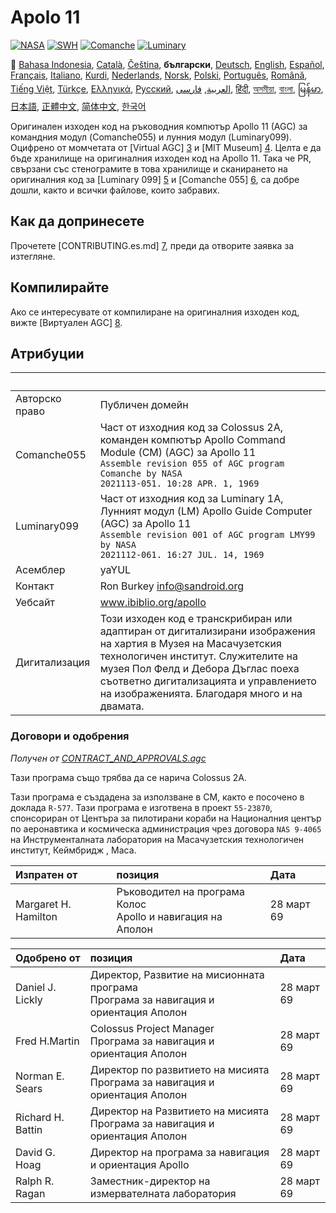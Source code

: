 # Apolo 11

[![NASA][1]][2]
[![SWH]][SWH_URL]
[![Comanche]][ComancheMilestone]
[![Luminary]][LuminaryMilestone]

🎌
[Bahasa Indonesia][ID],
[Català][CA],
[Čeština][CZ],
**български**,
[Deutsch][DE],
[English][EN],
[Español][ES],
[Français][FR],
[Italiano][IT],
[Kurdi][KU],
[Nederlands][NL],
[Norsk][NO],
[Polski][PL],
[Português][PT_BR],
[Română][RO],
[Tiếng Việt][VI],
[Türkçe][TR],
[Ελληνικά][GR],
[Русский][RU],
[العربية][AR],
[فارسی][FA],
[हिंदी][HI_IN],
[অসমীয়া][AS_IN],
[বাংলা][BD_BN],
[မြန်မာ][MM],
[日本語][JA],
[正體中文][ZH_TW],
[简体中文][ZH_CN],
[한국어][KO_KR]

[AR]:README.ar.md
[AS_IN]:README.as_in.md
[BD_BN]:README.bd_bn.md
[BG]:README.bg.md
[CA]:README.ca.md
[CZ]:README.cz.md
[DE]:README.de.md
[EN]:README.md
[ES]:README.es.md
[FA]:README.fa.md
[FR]:README.fr.md
[GR]:README.gr.md
[HI_IN]:README.hi_in.md
[ID]:README.id.md
[IT]:README.it.md
[JA]:README.ja.md
[KO_KR]:README.ko_kr.md
[KU]:README.ku.md
[LT]:README.lt.md
[MM]:README.mm.md
[NL]:README.nl.md
[NO]:README.no.md
[PL]:README.pl.md
[PT_BR]:README.pt_br.md
[RO]:README.ro.md
[RU]:README.ru.md
[TR]:README.tr.md
[VI]:README.vi.md
[ZH_CN]:README.zh_cn.md
[ZH_TW]:README.zh_tw.md

Оригинален изходен код на ръководния компютър Apollo 11 (AGC) за командния модул (Comanche055) и лунния модул (Luminary099). Оцифрено от момчетата от [Virtual AGC] [3] и [MIT Museum] [4]. Целта е да бъде хранилище на оригиналния изходен код на Apollo 11. Така че PR, свързани със стенограмите в това хранилище и сканирането на оригиналния код за [Luminary 099] [5] и [Comanche 055] [6], са добре дошли, както и всички файлове, които забравих.

## Как да допринесете

Прочетете [CONTRIBUTING.es.md] [7], преди да отворите заявка за изтегляне.

## Компилирайте

Ако се интересувате от компилиране на оригиналния изходен код, вижте [Виртуален AGC] [8].

## Атрибуции

&nbsp;            | &nbsp;
:---------------- | :-----
Авторско право    | Публичен домейн
Comanche055 	    | Част от изходния код за Colossus 2A, команден компютър Apollo Command Module (CM) (AGC) за Apollo 11<br>`Assemble revision 055 of AGC program Comanche by NASA`<br>`2021113-051. 10:28 APR. 1, 1969`
Luminary099 	    | Част от изходния код за Luminary 1A, Лунният модул (LM) Apollo Guide Computer (AGC) за Apollo 11<br>`Assemble revision 001 of AGC program LMY99 by NASA`<br>`2021112-061. 16:27 JUL. 14, 1969`
Асемблер 		      | yaYUL
Контакт			      | Ron Burkey <info@sandroid.org>
Уебсайт			      | www.ibiblio.org/apollo
Дигитализация	    | Този изходен код е транскрибиран или адаптиран от дигитализирани изображения на хартия в Музея на Масачузетския технологичен институт. Служителите на музея Пол Фелд и Дебора Дъглас поеха съответно дигитализацията и управлението на изображенията. Благодаря много и на двамата.

### Договори и одобрения

*Получен от [CONTRACT_AND_APPROVALS.agc]*

Тази програма също трябва да се нарича Colossus 2A.

Тази програма е създадена за използване в CM, както е посочено в доклада `R-577`. 
Тази програма е изготвена в проект `55-23870`, спонсориран от Центъра за пилотирани кораби на Националния център по аеронавтика и космическа администрация чрез договора `NAS 9-4065` на Инструменталната лаборатория на Масачузетския технологичен институт, Кеймбридж , Маса.

Изпратен от 		     | позиция | Дата
:------------------- | :------ | :----
Margaret H. Hamilton | Ръководител на програма Колос <br> Apollo и навигация на Аполон | 28 март 69

Одобрено от 		    | позиция | Дата
:------------------ | :------ | :----
Daniel J. Lickly    | Директор, Развитие на мисионната програма <br> Програма за навигация и ориентация Аполон   | 28 март 69
Fred H.Martin 	    | Colossus Project Manager <br> Програма за навигация и ориентация Аполон | 28 март 69
Norman E. Sears 	  | Директор по развитието на мисията <br> Програма за навигация и ориентация Аполон 	| 28 март 69
Richard H. Battin 	| Директор на Развитието на мисията <br> Програма за навигация и ориентация Аполон | 28 март 69
David G. Hoag 		  | Директор на програма за навигация и ориентация Apollo | 28 март 69
Ralph R. Ragan 		  | Заместник-директор на измервателната лаборатория | 28 март 69

[CONTRACT_AND_APPROVALS.agc]:https://github.com/chrislgarry/Apollo-11/blob/master/Comanche055/CONTRACT_AND_APPROVALS.agc
[1]:https://flat.badgen.net/badge/NASA/Mission%20Overview/0B3D91
[2]:https://www.nasa.gov/mission_pages/apollo/missions/apollo11.html
[3]:http://www.ibiblio.org/apollo/
[4]:http://web.mit.edu/museum/
[5]:http://www.ibiblio.org/apollo/ScansForConversion/Luminary099/
[6]:http://www.ibiblio.org/apollo/ScansForConversion/Comanche055/
[7]:https://github.com/chrislgarry/Apollo-11/blob/master/CONTRIBUTING.es.md
[8]:https://github.com/rburkey2005/virtualagc
[SWH]:https://flat.badgen.net/badge/Software%20Heritage/Archive/0B3D91
[SWH_URL]:https://archive.softwareheritage.org/browse/origin/https://github.com/chrislgarry/Apollo-11/
[Comanche]:https://flat.badgen.net/github/milestones/chrislgarry/Apollo-11/1
[ComancheMilestone]:https://github.com/chrislgarry/Apollo-11/milestone/1
[Luminary]:https://flat.badgen.net/github/milestones/chrislgarry/Apollo-11/2
[LuminaryMilestone]:https://github.com/chrislgarry/Apollo-11/milestone/2

